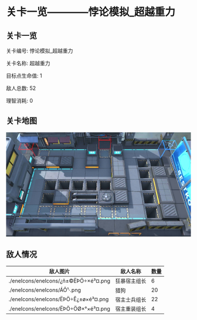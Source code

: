 # 关卡一览————悖论模拟_超越重力


## 关卡一览

关卡编号: 悖论模拟_超越重力

关卡名称: 超越重力

目标点生命值: 1

敌人总数: 52

理智消耗: 0


## 关卡地图
![悖论模拟_超越重力](./oprMap/悖论模拟_超越重力.png)

## 敌人情况

| 敌人图片 | 敌人名称 | 数量  |
|---------|-----|-----|
| ./eneIcons/eneIcons/¿ñ±©ËÞÖ÷×é³¤.png| 狂暴宿主组长  |   6  |
| ./eneIcons/eneIcons/ÁÔ¹·.png| 猎狗  |   20  |
| ./eneIcons/eneIcons/ËÞÖ÷Ê¿±ø×é³¤.png| 宿主士兵组长  |   22  |
| ./eneIcons/eneIcons/ËÞÖ÷ÖØ×°×é³¤.png| 宿主重装组长  |   4  |
